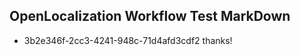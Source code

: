 ## OpenLocalization Workflow Test MarkDown
* 3b2e346f-2cc3-4241-948c-71d4afd3cdf2 thanks!

<!--HONumber=Aug16_HO4-->


